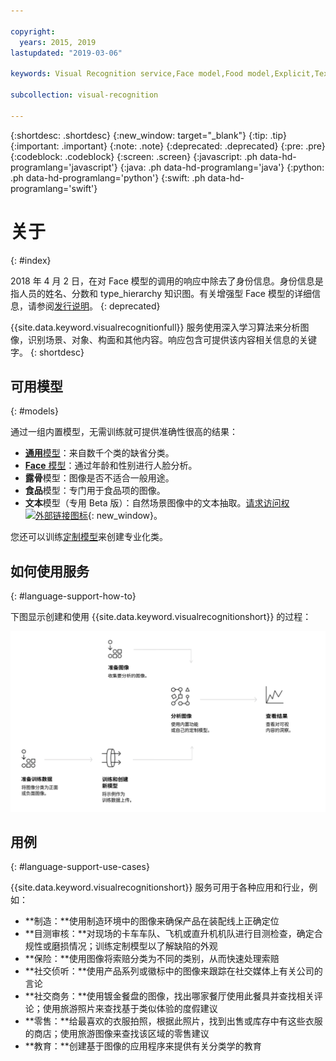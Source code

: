 ```yaml
---

copyright:
  years: 2015, 2019
lastupdated: "2019-03-06"

keywords: Visual Recognition service,Face model,Food model,Explicit,Text recognition,Visual Recognition use cases

subcollection: visual-recognition

---
```


{:shortdesc: .shortdesc}
{:new_window: target="_blank"}
{:tip: .tip}
{:important: .important}
{:note: .note}
{:deprecated: .deprecated}
{:pre: .pre}
{:codeblock: .codeblock}
{:screen: .screen}
{:javascript: .ph data-hd-programlang='javascript'}
{:java: .ph data-hd-programlang='java'}
{:python: .ph data-hd-programlang='python'}
{:swift: .ph data-hd-programlang='swift'}

# 关于
{: #index}

2018 年 4 月 2 日，在对 Face 模型的调用的响应中除去了身份信息。身份信息是指人员的姓名、分数和 type_hierarchy 知识图。有关增强型 Face 模型的详细信息，请参阅[发行说明](/docs/services/visual-recognition?topic=visual-recognition-release-notes#2april2018)。
{: deprecated}

{{site.data.keyword.visualrecognitionfull}} 服务使用深入学习算法来分析图像，识别场景、对象、构面和其他内容。响应包含可提供该内容相关信息的关键字。
{: shortdesc}

## 可用模型
{: #models}

通过一组内置模型，无需训练就可提供准确性很高的结果：

- [**通用**模型](/docs/services/visual-recognition?topic=visual-recognition-customizing#general-model)：来自数千个类的缺省分类。
- [**Face** 模型](/docs/services/visual-recognition?topic=visual-recognition-getting-started-tutorial#detect-faces)：通过年龄和性别进行人脸分析。
- **露骨**模型：图像是否不适合一般用途。
- **食品**模型：专门用于食品项的图像。
- **文本**模型（专用 Beta 版）：自然场景图像中的文本抽取。[请求访问权 ![外部链接图标](../../icons/launch-glyph.svg "外部链接图标")](https://datasciencex.typeform.com/to/nU6efl){: new_window}。

您还可以训练[定制模型](/docs/services/visual-recognition?topic=visual-recognition-tutorial-custom-classifier#tutorial-custom-classifier)来创建专业化类。

## 如何使用服务
{: #language-support-how-to}

下图显示创建和使用 {{site.data.keyword.visualrecognitionshort}} 的过程：

![描述 {{site.data.keyword.visualrecognitionshort}} 服务的流程，从准备、训练和分类图像一直到查看结果。](images/visual-recognition-process-110717.svg)


## 用例
{: #language-support-use-cases}

{{site.data.keyword.visualrecognitionshort}} 服务可用于各种应用和行业，例如：

- **制造：**使用制造环境中的图像来确保产品在装配线上正确定位
- **目测审核：**对现场的卡车车队、飞机或直升机机队进行目测检查，确定合规性或磨损情况；训练定制模型以了解缺陷的外观
- **保险：**使用图像将索赔分类为不同的类别，从而快速处理索赔
- **社交侦听：**使用产品系列或徽标中的图像来跟踪在社交媒体上有关公司的言论
- **社交商务：**使用镀金餐盘的图像，找出哪家餐厅使用此餐具并查找相关评论；使用旅游照片来查找基于类似体验的度假建议
- **零售：**给最喜欢的衣服拍照，根据此照片，找到出售或库存中有这些衣服的商店；使用旅游图像来查找该区域的零售建议
- **教育：**创建基于图像的应用程序来提供有关分类学的教育
